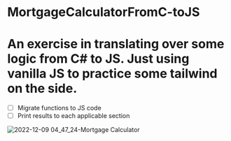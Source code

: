# MortgageCalculatorFromC-toJS
# An exercise in translating over some logic from C# to JS. Just using vanilla JS to practice some tailwind on the side.

- [ ] Migrate functions to JS code
- [ ] Print results to each applicable section

![2022-12-09 04_47_24-Mortgage Calculator](https://user-images.githubusercontent.com/97664519/206561875-f3e28b8b-eee9-4841-8b4b-a63b5510eda4.png)

